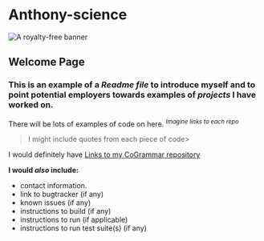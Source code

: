 # Anthony-science

![A royalty-free banner](https://static.vecteezy.com/system/resources/previews/001/759/768/non_2x/data-scientist-word-banner-vector.jpg)



## Welcome Page
### This is an example of a *Readme file* to introduce myself and to point potential employers towards **examples of *projects* I have worked on.**


There will be lots of examples of code on here. <sup> *Imagine links to each repo*</sup>



> I might include quotes from each piece of code>


I would definitely have [Links to my CoGrammar repository](https://github.com/Anthony-science/first_repo)



**I would *also* include:**
   
   - contact information.
   - link to bugtracker (if any)
   - known issues (if any)
   - instructions to build (if any)
   - instructions to run (if applicable)
   - instructions to run test suite(s) (if any)

